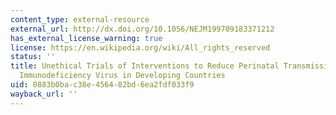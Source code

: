 ```yaml
---
content_type: external-resource
external_url: http://dx.doi.org/10.1056/NEJM199709183371212
has_external_license_warning: true
license: https://en.wikipedia.org/wiki/All_rights_reserved
status: ''
title: Unethical Trials of Interventions to Reduce Perinatal Transmission of the Human
  Immunodeficiency Virus in Developing Countries
uid: 0883b0ba-c38e-4564-82bd-6ea2fdf033f9
wayback_url: ''
---
```

